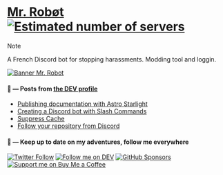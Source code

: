 # [Mr. Robøt ![Estimated number of servers](https://img.shields.io/badge/dynamic/json?url=https%3A%2F%2Fpublicapi.mrrobot.app%2Finfos&query=approximate_guild_count&label=Servers&prefix=%2B&labelColor=%2311051A&color=%2311051A)](https://mrrobot.app)

> [!NOTE]
> A French Discord bot for stopping harassments. Modding tool and loggin.



[![Banner Mr. Robot](https://mrrobot.app/img/banner_seo.png)](https://mrrobot.app)

####   📝 — Posts from [the DEV profile](https://dev.to/mrrobot)

<!-- BLOG-POST-LIST:START -->
- [Publishing documentation with Astro Starlight](https://dev.to/mrrobot/publishing-documentation-with-astro-starlight-691)
- [Creating a Discord bot with Slash Commands](https://dev.to/mrrobot/creating-a-discord-bot-with-slash-commands-51fa)
- [Suppress Cache](https://dev.to/mrrobot/nocache-43ob)
- [Follow your repository from Discord](https://dev.to/mrrobot/follow-your-repository-from-discord-52ge)
<!-- BLOG-POST-LIST:END -->


#### 🍃 — Keep up to date on my adventures, follow me everywhere

[![Twitter Follow](https://img.shields.io/badge/Follow%20me%20on-Twitter-1DA1F2?&logo=Twitter&style=for-the-badge)](https://twitter.com/MrRobotApp) [![Follow me on DEV](https://img.shields.io/badge/dev.to-%2308090A.svg?&style=for-the-badge&logo=dev.to&logoColor=white&alt=devto)](https://dev.to/mrrobot) [![GitHub Sponsors](https://img.shields.io/badge/Sponsor%20me-%23EA54AE.svg?&style=for-the-badge&logo=github-sponsors&logoColor=white)](https://github.com/sponsors/thomasbnt) [![Support me on Buy Me a Coffee](https://img.shields.io/badge/-Support%20me-%23FFDD00?style=for-the-badge&logo=buy-me-a-coffee&logoColor=black)](https://www.buymeacoffee.com/thomasbnt)
